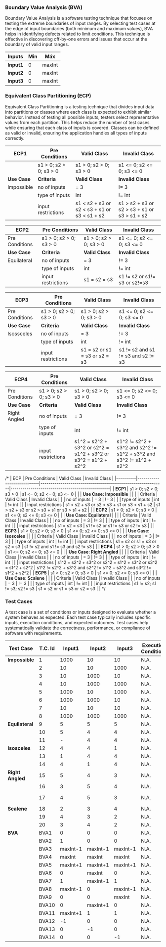 ### Boundary Value Analysis (BVA)
Boundary Value Analysis is a software testing technique that focuses on testing the extreme boundaries of input ranges. By selecting test cases at the edge of input boundaries (both minimum and maximum values), BVA helps in identifying defects related to limit conditions. This technique is effective in discovering off-by-one errors and issues that occur at the boundary of valid input ranges.

| Inputs |  Min	 |  Máx  |
|--------|-------|-------|
| **Input1** |	 0	 | maxInt|
| **Input2** |   0	 | maxInt|
| **Input3** |	 0	 | maxInt|


### Equivalent Class Partitioning (ECP)
Equivalent Class Partitioning is a testing technique that divides input data into partitions or classes where each class is expected to exhibit similar behavior. Instead of testing all possible inputs, testers select representative values from each partition. This helps reduce the number of test cases while ensuring that each class of inputs is covered. Classes can be defined as valid or invalid, ensuring the application handles all types of inputs correctly.


| **ECP1**       | **Pre Conditions**  | **Valid Class**                                          | **Invalid Class**                                        |
|----------------|---------------------|----------------------------------------------------------|----------------------------------------------------------|
|                | s1 > 0; s2 > 0; s3 > 0 | s1 > 0; s2 > 0; s3 > 0                                | s1 <= 0; s2 <= 0; s3 <= 0                                |
| **Use Case**   | **Criteria**        | **Valid Class**                                          | **Invalid Class**                                        |
| Impossible     | no of inputs         | = 3                                                      | != 3                                                     |
|                | type of inputs       | int                                                      | != int                                                   |
|                | input restrictions   | s1 < s2 + s3 or s2 < s3 + s1 or s3 < s1 + s2             | s1 > s2 + s3 or s2 > s3 + s1 or s3 > s1 + s2             |

| **ECP2**       | **Pre Conditions**  | **Valid Class**                                          | **Invalid Class**                                        |
|----------------|---------------------|----------------------------------------------------------|----------------------------------------------------------|
| Pre Conditions | s1 > 0; s2 > 0; s3 > 0 | s1 > 0; s2 > 0; s3 > 0                                   | s1 <= 0; s2 <= 0; s3 <= 0                             |
| **Use Case**   | **Criteria**        | **Valid Class**                                          | **Invalid Class**                                        |
| Equilateral    | no of inputs         | = 3                                                      | != 3                                                     |
|                | type of inputs       | int                                                      | != int                                                   |
|                | input restrictions   | s1 = s2 = s3                                                | s1 != s2 or s1!= s3 or s2!=s3                       |

| **ECP3**       | **Pre Conditions**  | **Valid Class**                                          | **Invalid Class**                                        |
|----------------|---------------------|----------------------------------------------------------|----------------------------------------------------------|
| Pre Conditions | s1 > 0; s2 > 0; s3 > 0 | s1 > 0; s2 > 0; s3 > 0                                   | s1 <= 0; s2 <= 0; s3 <= 0                             |
| **Use Case**   | **Criteria**        | **Valid Class**                                          | **Invalid Class**                                        |
| Isossceles    | no of inputs         | = 3                                                      | != 3                                                     |
|                | type of inputs       | int                                                      | != int                                                   |
|                | input restrictions   | s1 = s2 or s1 = s3 or s2 = s3                         | s1 != s2 and s1 != s3 and s2 != s3                       |

| **ECP4**       | **Pre Conditions**  | **Valid Class**                                          | **Invalid Class**                                        |
|----------------|---------------------|----------------------------------------------------------|----------------------------------------------------------|
| Pre Conditions | s1 > 0; s2 > 0; s3 > 0 | s1 > 0; s2 > 0; s3 > 0                                   | s1 <= 0; s2 <= 0; s3 <= 0                             |
| **Use Case**   | **Criteria**        | **Valid Class**                                          | **Invalid Class**                                        |
| Right Angled    | no of inputs         | = 3                                                      | != 3                                                     |
|                | type of inputs       | int                                                      | != int                                                   |
|                | input restrictions   | s1^2 = s2^2 + s3^2  or s2^2 = s1^2 + s3^2 or s3^2 = s1^2 + s2^2                 | s1^2 != s2^2 + s3^2 and s2^2 != s1^2 + s3^2 and s3^2 != s1^2 + s2^2                       |
 

/*
| ECP      | Pre Conditions             | Valid Class                                                 | Invalid Class                                     |
|----------|----------------------------|--------------------------------------------------------------|--------------------------------------------------|
| **ECP1** | s1 > 0; s2 > 0; s3 > 0     | s1 <= 0; s2 <= 0; s3 <= 0                                    |                                                  |
| **Use Case: Impossible**              |                                                              |                                                  |
| Criteria | Valid Class                | Invalid Class                                                |                                                  |
| no of inputs | = 3                    | != 3                                                         |                                                  |
| type of inputs | int                  | != int                                                       |                                                  |
| input restrictions | s1 < s2 + s3 or s2 < s3 + s1 or s3 < s1 + s2 | s1 > s2 + s3 or s2 > s3 + s1 or s3 > s1 + s2     |                                  |
| **ECP2** | s1 > 0; s2 > 0; s3 > 0     | s1 <= 0; s2 <= 0; s3 <= 0                                    |                                                  |
| **Use Case: Equilateral**             |                                                              |                                                  |
| Criteria | Valid Class                | Invalid Class                                                |                                                  |
| no of inputs | = 3                    | != 3                                                         |                                                  |
| type of inputs | int                  | != int                                                       |                                                  |
| input restrictions | s1 = s2 = s3     | s1 != s2 or s1 != s3 or s2 != s3                             |                                                  |
| **ECP3** | s1 > 0; s2 > 0; s3 > 0     | s1 <= 0; s2 <= 0; s3 <= 0                                    |                                                  |
| **Use Case: Isosceles**               |                                                              |                                                  |
| Criteria | Valid Class                | Invalid Class                                                |                                                  |
| no of inputs | = 3                    | != 3                                                         |                                                  |
| type of inputs | int                  | != int                                                       |                                                  |
| input restrictions | s1 = s2 or s1 = s3 or s2 = s3 | s1 != s2 and s1 != s3 and s2 != s3              |                                                  |
| **ECP4** | s1 > 0; s2 > 0; s3 > 0     | s1 <= 0; s2 <= 0; s3 <= 0                                    |                                                  |
| **Use Case: Right Angled**            |                                                              |                                                  |
| Criteria | Valid Class                | Invalid Class                                                |                                                  |
| no of inputs | = 3                    | != 3                                                         |                                                  |
| type of inputs | int                  | != int                                                       |                                                  |
| input restrictions | s1^2 = s2^2 + s3^2 or s2^2 = s1^2 + s3^2 or s3^2 = s1^2 + s2^2 | s1^2 != s2^2 + s3^2 and s2^2 != s1^2 + s3^2 and s3^2 != s1^2 + s2^2 |
| **ECP5** | s1 > 0; s2 > 0; s3 > 0     | s1 <= 0; s2 <= 0; s3 <= 0                                    |                                                  |
| **Use Case: Scalene**                 |                                                              |                                                  |
| Criteria | Valid Class                | Invalid Class                                                |                                                  |
| no of inputs | = 3                    | != 3                                                         |                                                  |
| type of inputs | int                  | != int                                                       |                                                  |
| input restrictions | s1 != s2; s1 != s3; s2 != s3 | s1 = s2 or s1 = s3 or s2 = s3                    |                                                  |
*/

### Test Cases
A test case is a set of conditions or inputs designed to evaluate whether a system behaves as expected. Each test case typically includes specific inputs, execution conditions, and expected outcomes. Test cases help systematically validate the correctness, performance, or compliance of software with requirements.

| Test Case     | T.C. Id | Input1    | Input2    | Input3    | Execution Conditions | Expected Results              | Obtained Result | ECP  |
|---------------|---------|-----------|-----------|-----------|----------------------|-------------------------------|-----------------|------|
| **Impossible**| 1       | 1000      | 10        | 10        | N.A.                 | String: "impossible"           | "scalene"       | ECP1 |
|               | 2       | 10        | 10        | 1000      | N.A.                 | String: "impossible"           | "impossible"    |      |
|               | 3       | 10        | 1000      | 10        | N.A.                 | String: "impossible"           | "impossible"    |      |
|               | 4       | 10        | 1000      | 1000      | N.A.                 | String: "impossible"           | "impossible"    |      |
|               | 5       | 1000      | 10        | 1000      | N.A.                 | String: "impossible"           | "impossible"    |      |
|               | 6       | 1000      | 1000      | 10        | N.A.                 | String: "impossible"           | "impossible"    |      |
|               | 7       | 10        | 10        | 10        | N.A.                 | String: "impossible"           | "impossible"    |      |
|               | 8       | 1000      | 1000      | 1000      | N.A.                 | String: "impossible"           | "impossible"    |      |
| **Equilateral**| 9      | 5         | 5         | 5         | N.A.                 | String: "equilateral"          | "equilateral"   | ECP2 |
|               | 10      | 5         | 4         | 4         | N.A.                 | String: "isosceles"            | "scalene"       |      |
|               | 11      | -         | 4         | 4         | N.A.                 | IllegalArgumentException       | -               |      |
| **Isosceles** | 12      | 4         | 4         | 1         | N.A.                 | String: "isosceles"            | "isosceles"     | ECP3 |
|               | 13      | 1         | 4         | 4         | N.A.                 | String: "isosceles"            | "isosceles"     |      |
|               | 14      | 4         | 1         | 4         | N.A.                 | String: "isosceles"            | "isosceles"     |      |
| **Right Angled**| 15    | 5         | 4         | 3         | N.A.                 | String: "right-angled"         | "right-angled"  | ECP4 |
|               | 16      | 3         | 5         | 4         | N.A.                 | String: "right-angled"         | "scalene"       |      |
|               | 17      | 4         | 5         | 3         | N.A.                 | String: "right-angled"         | "right-angled"  |      |
| **Scalene**   | 18      | 2         | 3         | 4         | N.A.                 | String: "scalene"              | "scalene"       | ECP5 |
|               | 19      | 4         | 3         | 2         | N.A.                 | String: "scalene"              | "scalene"       |      |
|               | 20      | 3         | 4         | 2         | N.A.                 | String: "scalene"              | "scalene"       |      |
| **BVA**       | BVA1    | 0         | 0         | 0         | N.A.                 | Valid input                   | OK              | ECP6 |
|               | BVA2    | 1         | 0         | 0         | N.A.                 | Valid input                   | OK              |      |
|               | BVA3    | maxInt-1  | maxInt-1  | maxInt-1  | N.A.                 | Valid input                   | OK              |      |
|               | BVA4    | maxInt    | maxInt    | maxInt    | N.A.                 | Valid input                   | OK              |      |
|               | BVA5    | maxInt+1  | maxInt+1  | maxInt+1  | N.A.                 | Invalid input                 | OK              |      |
|               | BVA6    | 0         | maxInt    | 0         | N.A.                 | Valid input                   | OK              |      |
|               | BVA7    | 1         | maxInt-1  | 1         | N.A.                 | Valid input                   | OK              |      |
|               | BVA8    | maxInt-1  | 0         | maxInt-1  | N.A.                 | Valid input                   | OK              |      |
|               | BVA9    | 0         | 0         | maxInt    | N.A.                 | Valid input                   | OK              |      |
|               | BVA10   | 0         | maxInt+1  | 0         | N.A.                 | Invalid input                 | OK              |      |
|               | BVA11   | maxInt+1  | 1         | 1         | N.A.                 | Invalid input                 | OK              |      |
|               | BVA12   | -1        | 0         | 0         | N.A.                 | Invalid input                 | OK              |      |
|               | BVA13   | 0         | -1        | 0         | N.A.                 | Invalid input                 | OK              |      |
|               | BVA14   | 0         | 0         | -1        | N.A.                 | Invalid input                 | OK              |      |


